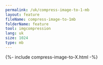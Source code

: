 ```yaml
---
permalink: /uk/compress-image-to-1-mb
layout: feature
fileName: compress-image-to-1mb
folderName: feature
tool: imgcompression
lang: uk
size: 1024
type: mb
---
```


{%- include compress-image-to-X.html -%}
